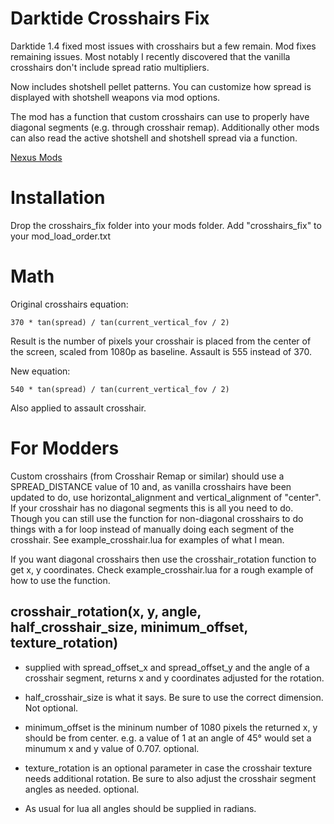 # Darktide Crosshairs Fix

Darktide 1.4 fixed most issues with crosshairs but a few remain. Mod fixes remaining issues. Most notably I recently discovered that the vanilla crosshairs don't include spread ratio multipliers. 

Now includes shotshell pellet patterns. You can customize how spread is displayed with shotshell weapons via mod options.

The mod has a function that custom crosshairs can use to properly have diagonal segments (e.g. through crosshair remap). Additionally other mods can also read the active shotshell and shotshell spread via a function. 

[Nexus Mods](https://www.nexusmods.com/warhammer40kdarktide/mods/36)

# Installation

Drop the crosshairs_fix folder into your mods folder. Add "crosshairs_fix" to your mod_load_order.txt

# Math

Original crosshairs equation:

    370 * tan(spread) / tan(current_vertical_fov / 2)

Result is the number of pixels your crosshair is placed from the center of the screen, scaled from 1080p as baseline. Assault is 555 instead of 370.

New equation:

    540 * tan(spread) / tan(current_vertical_fov / 2)

Also applied to assault crosshair.

# For Modders

Custom crosshairs (from Crosshair Remap or similar) should use a SPREAD_DISTANCE value of 10 and, as vanilla crosshairs have been updated to do, use horizontal_alignment and vertical_alignment of "center". If your crosshair has no diagonal segments this is all you need to do. Though you can still use the function for non-diagonal crosshairs to do things with a for loop instead of manually doing each segment of the crosshair. See example_crosshair.lua for examples of what I mean.

If you want diagonal crosshairs then use the crosshair_rotation function to get x, y coordinates. Check example_crosshair.lua for a rough example of how to use the function.

## crosshair_rotation(x, y, angle, half_crosshair_size, minimum_offset, texture_rotation)

* supplied with spread_offset_x and spread_offset_y and the angle of a crosshair segment, returns x and y coordinates adjusted for the rotation.

* half_crosshair_size is what it says. Be sure to use the correct dimension. Not optional.

* minimum_offset is the mininum number of 1080 pixels the returned x, y should be from center. e.g. a value of 1 at an angle of 45° would set a minumum x and y value of 0.707. optional.

* texture_rotation is an optional parameter in case the crosshair texture needs additional rotation. Be sure to also adjust the crosshair segment angles as needed. optional.

* As usual for lua all angles should be supplied in radians.
 
